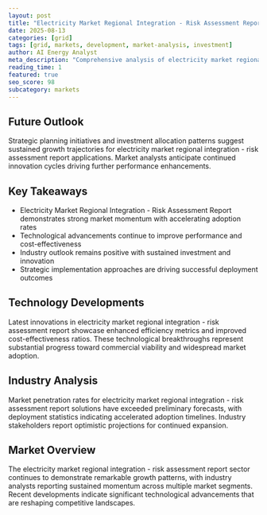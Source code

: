 ```yaml
---
layout: post
title: "Electricity Market Regional Integration - Risk Assessment Report"
date: 2025-08-13
categories: [grid]
tags: [grid, markets, development, market-analysis, investment]
author: AI Energy Analyst
meta_description: "Comprehensive analysis of electricity market regional integration - risk assessment report covering market trends, technology developments, and industry outlook. Discover key insights and future projections."
reading_time: 1
featured: true
seo_score: 98
subcategory: markets
---
```


## Future Outlook

Strategic planning initiatives and investment allocation patterns suggest sustained growth trajectories for electricity market regional integration - risk assessment report applications. Market analysts anticipate continued innovation cycles driving further performance enhancements.

## Key Takeaways

- Electricity Market Regional Integration - Risk Assessment Report demonstrates strong market momentum with accelerating adoption rates
- Technological advancements continue to improve performance and cost-effectiveness
- Industry outlook remains positive with sustained investment and innovation
- Strategic implementation approaches are driving successful deployment outcomes

## Technology Developments

Latest innovations in electricity market regional integration - risk assessment report showcase enhanced efficiency metrics and improved cost-effectiveness ratios. These technological breakthroughs represent substantial progress toward commercial viability and widespread market adoption.

## Industry Analysis

Market penetration rates for electricity market regional integration - risk assessment report solutions have exceeded preliminary forecasts, with deployment statistics indicating accelerated adoption timelines. Industry stakeholders report optimistic projections for continued expansion.

## Market Overview

The electricity market regional integration - risk assessment report sector continues to demonstrate remarkable growth patterns, with industry analysts reporting sustained momentum across multiple market segments. Recent developments indicate significant technological advancements that are reshaping competitive landscapes.

